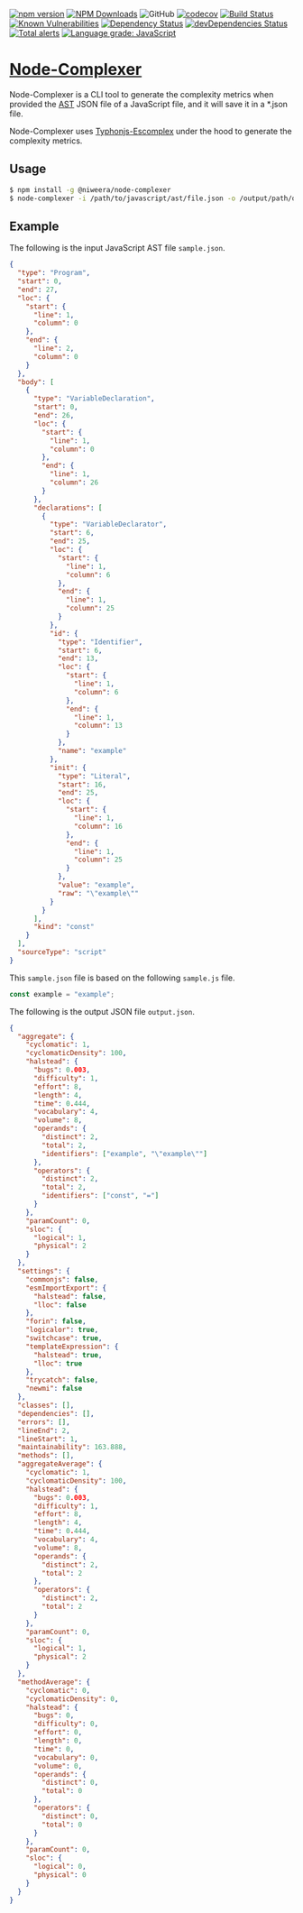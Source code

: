[![npm version](https://badge.fury.io/js/%40niweera%2Fnode-complexer.svg)](https://badge.fury.io/js/%40niweera%2Fnode-complexer)
[![NPM Downloads](https://img.shields.io/npm/dt/@niweera/node-complexer)](https://www.npmjs.com/package/@niweera/node-complexer)
![GitHub](https://img.shields.io/github/license/Niweera/node-complexer)
[![codecov](https://codecov.io/gh/Niweera/node-complexer/branch/main/graph/badge.svg?token=1NQCW1J9UK)](https://codecov.io/gh/Niweera/node-complexer)
[![Build Status](https://travis-ci.com/Niweera/node-complexer.svg?branch=main)](https://travis-ci.com/Niweera/node-complexer)
[![Known Vulnerabilities](https://snyk.io/test/github/Niweera/node-complexer/badge.svg?targetFile=package.json)](https://snyk.io/test/github/Niweera/node-complexer?targetFile=package.json)
[![Dependency Status](https://david-dm.org/Niweera/node-complexer.svg)](https://david-dm.org/Niweera/node-complexer)
[![devDependencies Status](https://david-dm.org/Niweera/node-complexer/dev-status.svg)](https://david-dm.org/Niweera/node-complexer?type=dev)
[![Total alerts](https://img.shields.io/lgtm/alerts/g/Niweera/node-complexer.svg?logo=lgtm&logoWidth=18)](https://lgtm.com/projects/g/Niweera/node-complexer/alerts/)
[![Language grade: JavaScript](https://img.shields.io/lgtm/grade/javascript/g/Niweera/node-complexer.svg?logo=lgtm&logoWidth=18)](https://lgtm.com/projects/g/Niweera/node-complexer/context:javascript)

# [Node-Complexer](https://www.npmjs.com/package/@niweera/node-complexer)

Node-Complexer is a CLI tool to generate the complexity metrics when provided the [AST](https://www.digitalocean.com/community/tutorials/js-traversing-ast) JSON file of a JavaScript file, and it will save it in a *.json file.

Node-Complexer uses [Typhonjs-Escomplex](https://github.com/typhonjs-node-escomplex/typhonjs-escomplex) under the hood to generate the complexity metrics.

## Usage

```bash
$ npm install -g @niweera/node-complexer
$ node-complexer -i /path/to/javascript/ast/file.json -o /output/path/of/file.json
```

## Example 

The following is the input JavaScript AST file `sample.json`.

```json
{
  "type": "Program",
  "start": 0,
  "end": 27,
  "loc": {
    "start": {
      "line": 1,
      "column": 0
    },
    "end": {
      "line": 2,
      "column": 0
    }
  },
  "body": [
    {
      "type": "VariableDeclaration",
      "start": 0,
      "end": 26,
      "loc": {
        "start": {
          "line": 1,
          "column": 0
        },
        "end": {
          "line": 1,
          "column": 26
        }
      },
      "declarations": [
        {
          "type": "VariableDeclarator",
          "start": 6,
          "end": 25,
          "loc": {
            "start": {
              "line": 1,
              "column": 6
            },
            "end": {
              "line": 1,
              "column": 25
            }
          },
          "id": {
            "type": "Identifier",
            "start": 6,
            "end": 13,
            "loc": {
              "start": {
                "line": 1,
                "column": 6
              },
              "end": {
                "line": 1,
                "column": 13
              }
            },
            "name": "example"
          },
          "init": {
            "type": "Literal",
            "start": 16,
            "end": 25,
            "loc": {
              "start": {
                "line": 1,
                "column": 16
              },
              "end": {
                "line": 1,
                "column": 25
              }
            },
            "value": "example",
            "raw": "\"example\""
          }
        }
      ],
      "kind": "const"
    }
  ],
  "sourceType": "script"
}
```

This `sample.json` file is based on the following `sample.js` file. 

```javascript
const example = "example";

```

The following is the output JSON file `output.json`.

```json
{
  "aggregate": {
    "cyclomatic": 1,
    "cyclomaticDensity": 100,
    "halstead": {
      "bugs": 0.003,
      "difficulty": 1,
      "effort": 8,
      "length": 4,
      "time": 0.444,
      "vocabulary": 4,
      "volume": 8,
      "operands": {
        "distinct": 2,
        "total": 2,
        "identifiers": ["example", "\"example\""]
      },
      "operators": {
        "distinct": 2,
        "total": 2,
        "identifiers": ["const", "="]
      }
    },
    "paramCount": 0,
    "sloc": {
      "logical": 1,
      "physical": 2
    }
  },
  "settings": {
    "commonjs": false,
    "esmImportExport": {
      "halstead": false,
      "lloc": false
    },
    "forin": false,
    "logicalor": true,
    "switchcase": true,
    "templateExpression": {
      "halstead": true,
      "lloc": true
    },
    "trycatch": false,
    "newmi": false
  },
  "classes": [],
  "dependencies": [],
  "errors": [],
  "lineEnd": 2,
  "lineStart": 1,
  "maintainability": 163.888,
  "methods": [],
  "aggregateAverage": {
    "cyclomatic": 1,
    "cyclomaticDensity": 100,
    "halstead": {
      "bugs": 0.003,
      "difficulty": 1,
      "effort": 8,
      "length": 4,
      "time": 0.444,
      "vocabulary": 4,
      "volume": 8,
      "operands": {
        "distinct": 2,
        "total": 2
      },
      "operators": {
        "distinct": 2,
        "total": 2
      }
    },
    "paramCount": 0,
    "sloc": {
      "logical": 1,
      "physical": 2
    }
  },
  "methodAverage": {
    "cyclomatic": 0,
    "cyclomaticDensity": 0,
    "halstead": {
      "bugs": 0,
      "difficulty": 0,
      "effort": 0,
      "length": 0,
      "time": 0,
      "vocabulary": 0,
      "volume": 0,
      "operands": {
        "distinct": 0,
        "total": 0
      },
      "operators": {
        "distinct": 0,
        "total": 0
      }
    },
    "paramCount": 0,
    "sloc": {
      "logical": 0,
      "physical": 0
    }
  }
}
```